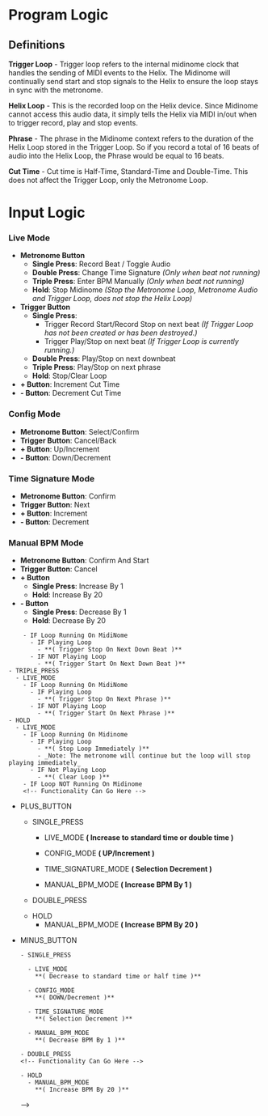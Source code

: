 # Program Logic

## Definitions

**Trigger Loop** - Trigger loop refers to the internal midinome clock that handles the sending of MIDI events to the Helix. The Midinome will continually send start and stop signals to the Helix to ensure the loop stays in sync with the metronome.

**Helix Loop** - This is the recorded loop on the Helix device. Since Midinome cannot access this audio data, it simply tells the Helix via MIDI in/out when to trigger record, play and stop events.

**Phrase** - The phrase in the Midinome context refers to the duration of the Helix Loop stored in the Trigger Loop. So if you record a total of 16 beats of audio into the Helix Loop, the Phrase would be equal to 16 beats.

**Cut Time** - Cut time is Half-Time, Standard-Time and Double-Time. This does not affect the Trigger Loop, only the Metronome Loop.

# Input Logic

### Live Mode

- **Metronome Button**
  - **Single Press**: Record Beat / Toggle Audio
  - **Double Press**: Change Time Signature _(Only when beat not running)_
  - **Triple Press**: Enter BPM Manually _(Only when beat not running)_
  - **Hold**: Stop Midinome _(Stop the Metronome Loop, Metronome Audio and Trigger Loop, does not stop the Helix Loop)_
- **Trigger Button**
  - **Single Press**:
    - Trigger Record Start/Record Stop on next beat _(If Trigger Loop has not been created or has been destroyed.)_
    - Trigger Play/Stop on next beat _(If Trigger Loop is currently running.)_
  - **Double Press**: Play/Stop on next downbeat
  - **Triple Press**: Play/Stop on next phrase
  - **Hold**: Stop/Clear Loop
- **+ Button**: Increment Cut Time
- **- Button**: Decrement Cut Time

### Config Mode

- **Metronome Button**: Select/Confirm
- **Trigger Button**: Cancel/Back
- **+ Button**: Up/Increment
- **- Button**: Down/Decrement

### Time Signature Mode

- **Metronome Button**: Confirm
- **Trigger Button**: Next
- **+ Button**: Increment
- **- Button**: Decrement

### Manual BPM Mode

- **Metronome Button**: Confirm And Start
- **Trigger Button**: Cancel
- **+ Button**
  - **Single Press**: Increase By 1
  - **Hold**: Increase By 20
- **- Button**
  - **Single Press**: Decrease By 1
  - **Hold**: Decrease By 20

<!-- ## Input Event Program Logic
- Buttons

  - METRONOME_BUTTON

    - SINGLE_PRESS

      - LIVE_MODE
        - **( Record Beat / Toggle Beat Audio )**
          - _Record if no metronome running, otherwise toggle audio_
      - CONFIG_MODE
        - **( Select Item / Confirm Changes )**
          - _Select an item if there is no active selection, otherwise, confirm changes_
      - TIME_SIGNATURE_MODE

        - **( Confirm Time Signature )**

      - MANUAL_BPM_MODE
        - **( Confirm BPM And Start Playing )**

    - DOUBLE_PRESS

      - IF No Metronome Running
        - **( Enter Time Signature Mode )**

    - TRIPLE_PRESS

      - IF No Metronome Running
        - **( Enter Manual BPM Mode )**

    - HOLD
      - LIVE_MODE
        - **( Stop Metronome And Triggers )**
          - \_Stop the metronome, reset the BPM and break any loops relying on the metronome. This includes MIDI Triggers. This essentially releases control back to the Helix and resets the Midinome to it's default playback state.

  - TRIGGER BUTTON
  - _NOTE Loop Running and Loop Playing are different things. Loop playing means there is a loop of start/stop at the beginning of phrases in Midinome's Event Loop, this loop can be stopped but not deleted to allow the user to start the same recorded lopp again after stopping it previously. Loop Running refers to the Looper Parent Class. If loop running is false, that means the Looper is no longer triggering MIDI events or firing any callbacks from the programs event loop._
    - SINGLE_PRESS
      - LIVE_MODE
        - IF No Loop Running On MidiNome
          - **( Trigger Record Start / Record Stop on Next Beat )**
        - IF Loop Running On MidiNome
          - IF Playing Loop
            - **( Trigger Stop on Next Beat )**
          - IF NOT Playing Loop
            - **( Trigger Play on Next Beat )**
      - CONFIG_MODE
        - **( Cancel / Go Back )**
          - _Cancel changes if there is a current selection, if not go back to config, or if in config go back to live mode_
      - TIME_SIGNATURE_MODE
        - **( Next Number )**
    - DOUBLE_PRESS
      - LIVE_MODE
        - IF Loop Not Running On Midinome
        <!-- Functionality Can Go Here -->

        - IF Loop Running On MidiNome
          - IF Playing Loop
            - **( Trigger Stop On Next Down Beat )**
          - IF NOT Playing Loop
            - **( Trigger Start On Next Down Beat )**
    - TRIPLE_PRESS
      - LIVE_MODE
        - IF Loop Running On MidiNome
          - IF Playing Loop
            - **( Trigger Stop On Next Phrase )**
          - IF NOT Playing Loop
            - **( Trigger Start On Next Phrase )**
    - HOLD
      - LIVE_MODE
        - IF Loop Running On Midinome
          - IF Playing Loop
            - **( Stop Loop Immediately )**
            - _Note: The metronome will continue but the loop will stop playing immediately_
          - IF Not Playing Loop
            - **( Clear Loop )**
        - IF Loop NOT Running On Midinome
        <!-- Functionality Can Go Here -->

  <!-- - COMMAND_BUTTON?
    - SINGLE_PRESS
    - DOUBLE_PRESS
    - HOLD -->

- PLUS_BUTTON

  - SINGLE_PRESS

    - LIVE_MODE
      **( Increase to standard time or double time )**

    - CONFIG_MODE
      **( UP/Increment )**

    - TIME_SIGNATURE_MODE
      **( Selection Decrement )**

    - MANUAL_BPM_MODE
      **( Increase BPM By 1 )**

  - DOUBLE_PRESS
  <!-- Functionality Can Go Here -->
  - HOLD
    - MANUAL_BPM_MODE
      **( Increase BPM By 20 )**

- MINUS_BUTTON

      - SINGLE_PRESS

        - LIVE_MODE
          **( Decrease to standard time or half time )**

        - CONFIG_MODE
          **( DOWN/Decrement )**

        - TIME_SIGNATURE_MODE
          **( Selection Decrement )**

        - MANUAL_BPM_MODE
          **( Decrease BPM By 1 )**

      - DOUBLE_PRESS
      <!-- Functionality Can Go Here -->

      - HOLD
        - MANUAL_BPM_MODE
          **( Increase BPM By 20 )**

  -->
